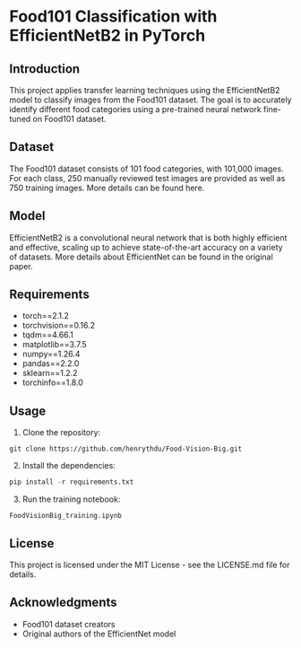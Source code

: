 # Food101 Classification with EfficientNetB2 in PyTorch

## Introduction
This project applies transfer learning techniques using the EfficientNetB2 model to classify images from the Food101 dataset. The goal is to accurately identify different food categories using a pre-trained neural network fine-tuned on Food101 dataset.

## Dataset
The Food101 dataset consists of 101 food categories, with 101,000 images. For each class, 250 manually reviewed test images are provided as well as 750 training images. More details can be found here.

## Model
EfficientNetB2 is a convolutional neural network that is both highly efficient and effective, scaling up to achieve state-of-the-art accuracy on a variety of datasets. More details about EfficientNet can be found in the original paper.

## Requirements

- torch==2.1.2
- torchvision==0.16.2
- tqdm==4.66.1
- matplotlib==3.7.5
- numpy==1.26.4
- pandas==2.2.0
- sklearn==1.2.2
- torchinfo==1.8.0


## Usage
1. Clone the repository: 
```
git clone https://github.com/henrythdu/Food-Vision-Big.git
```

2. Install the dependencies:

```python
pip install -r requirements.txt
```

3. Run the training notebook:
```
FoodVisionBig_training.ipynb
```

## License
This project is licensed under the MIT License - see the LICENSE.md file for details.

## Acknowledgments
- Food101 dataset creators
- Original authors of the EfficientNet model

